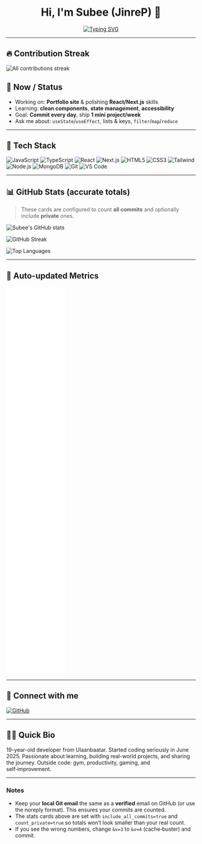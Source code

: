 <!-- Profile README for JinreP | drop this into JinreP/JinreP/README.md -->

<div align="center">

# Hi, I'm **Subee (JinreP)** 👋

[![Typing SVG](https://readme-typing-svg.demolab.com?font=Fira+Code\&size=22\&pause=900\&center=true\&vCenter=true\&width=750\&lines=React+%26+Next.js+grinder+%F0%9F%94%A5;Becoming+a+JS+monster+%F0%9F%90%8D;Daily+coding+%E2%86%92+LeetCode+%2B+Projects;Ship+1+mini+project+per+week)](https://git.io/typing-svg)

</div>

---
## 🔥 Contribution Streak
<img src="[streak.svg](https://raw.githubusercontent.com/JinreP/JinreP/main/streak.svg
)" alt="All contributions streak" width="720" />

## 🔭 Now / Status

* Working on: **Portfolio site** & polishing **React/Next.js** skills
* Learning: **clean components**, **state management**, **accessibility**
* Goal: **Commit every day**, ship **1 mini project/week**
* Ask me about: `useState`/`useEffect`, lists & keys, `filter`/`map`/`reduce`

---

## 🧰 Tech Stack

<p>
  <img alt="JavaScript" src="https://img.shields.io/badge/JavaScript-F7DF1E.svg?logo=javascript&logoColor=000&labelColor=F7DF1E" />
  <img alt="TypeScript" src="https://img.shields.io/badge/TypeScript-3178C6.svg?logo=typescript&logoColor=fff" />
  <img alt="React" src="https://img.shields.io/badge/React-20232A.svg?logo=react&logoColor=61DAFB" />
  <img alt="Next.js" src="https://img.shields.io/badge/Next.js-000000.svg?logo=nextdotjs&logoColor=fff" />
  <img alt="HTML5" src="https://img.shields.io/badge/HTML5-E34F26.svg?logo=html5&logoColor=fff" />
  <img alt="CSS3" src="https://img.shields.io/badge/CSS3-1572B6.svg?logo=css3&logoColor=fff" />
  <img alt="Tailwind" src="https://img.shields.io/badge/TailwindCSS-06B6D4.svg?logo=tailwindcss&logoColor=fff" />
  <img alt="Node.js" src="https://img.shields.io/badge/Node.js-339933.svg?logo=nodedotjs&logoColor=fff" />
  <img alt="MongoDB" src="https://img.shields.io/badge/MongoDB-47A248.svg?logo=mongodb&logoColor=fff" />
  <img alt="Git" src="https://img.shields.io/badge/Git-F05032.svg?logo=git&logoColor=fff" />
  <img alt="VS Code" src="https://img.shields.io/badge/VS%20Code-007ACC.svg?logo=visualstudiocode&logoColor=fff" />
</p>

---

## 📊 GitHub Stats (accurate totals)

> These cards are configured to count **all commits** and optionally include **private** ones.

<p>
  <img 
    alt="Subee's GitHub stats"
    src="https://github-readme-stats.vercel.app/api?username=JinreP&show_icons=true&theme=darcula&hide_border=true&hide=issues,contribs&bg_color=00000000&include_all_commits=true&count_private=true&v=3" />
</p>

<p>
  <img 
    alt="GitHub Streak"
    src="https://streak-stats.demolab.com?user=JinreP&theme=dark&hide_border=true&card_width=495&date_format=%5BY.%5Dn.j&fire=EB5454&ring=6AAA64&currStreakNum=6AAA64&currStreakLabel=6AAA64&background=00000000&v=3" />
</p>

<p>
  <img 
    alt="Top Languages"
    src="https://github-readme-stats.vercel.app/api/top-langs/?username=JinreP&layout=compact&theme=darcula&hide_border=true&bg_color=00000000&langs_count=8&card_width=495&v=3" />
</p>


---

## 🧮 Auto-updated Metrics

<p>
  <img alt="GitHub metrics (auto-updated)" src="https://raw.githubusercontent.com/JinreP/JinreP/main/github-metrics.svg" />
</p>

---

## 🤝 Connect with me

<p>
  <a href="https://github.com/JinreP"><img alt="GitHub" src="https://img.shields.io/badge/GitHub-181717.svg?logo=github&logoColor=fff" /></a>
 
</p>

---

## 🧑‍💻 Quick Bio

19-year-old developer from Ulaanbaatar. Started coding seriously in June 2025. Passionate about learning, building real-world projects, and sharing the journey. Outside code: gym, productivity, gaming, and self‑improvement.

---

### Notes

* Keep your **local Git email** the same as a **verified** email on GitHub (or use the noreply format). This ensures your commits are counted.
* The stats cards above are set with `include_all_commits=true` and `count_private=true` so totals won’t look smaller than your real count.
* If you see the wrong numbers, change `&v=3` to `&v=4` (cache‑buster) and commit.

